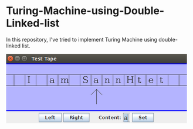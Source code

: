 # Turing-Machine-using-Double-Linked-list
In this repository, I've tried to implement Turing Machine using double-linked list.

![alt text](https://github.com/Sann-Htet/Turing-Machine-using-Double-Linked-list/blob/master/images/out.png)
